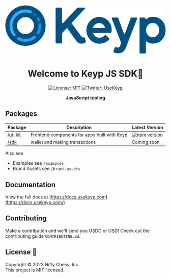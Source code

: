 <h1 align="center"><img width="600" style="border-radius: 30px;" src="https://raw.githubusercontent.com/UseKeyp/.github/main/Keyp-Logo-Color.svg"/></h1>
<h1 align="center">Welcome to Keyp JS SDK👋</h1>
<p align="center">
  <a href="#" target="_blank">
    <img alt="License: MIT" src="https://img.shields.io/badge/License-MIT-blue.svg" />
  </a>
  <a href="https://twitter.com/UseKeyp" target="_blank">
    <img alt="Twitter: UseKeyp" src="https://img.shields.io/twitter/follow/UseKeyp.svg?style=social" />
  </a><br/>

</p>

<p align="center"><strong>JavaScript tooling</strong></p>

## Packages

| Package                      | Description                                  | Latest Version                                                                                                                                                       |
| ---------------------------- | -------------------------------------------- | -------------------------------------------------------------------------------------------------------------------------------------------------------------------- |
| [/ui-kit](./packages/ui-kit) | Frontend components for apps built with Keyp | <a href="https://www.npmjs.com/package/@usekeyp/ui-kit"><img src="https://img.shields.io/npm/v/@usekeyp/ui-kit?color=red&label=npm&logo=npm" alt="npm version"/></a> |
| [/sdk](./packages/sdk)       | wallet and making transactions               | Coming soon                                                                                                                                                          |

Also see

- Examples see `/examples`
- Brand Assets see `/brand-assets`

## Documentation

View the full docs at [https://docs.usekeyp.com](https://docs.usekeyp.com/)

## Contributing

Make a contribution and we'll send you USDC or USD! Check out the contributing guide `CONTRIBUTING.md`.


## License 📝

Copyright © 2023 Nifty Chess, Inc.<br />
This project is MIT licensed.

[sponsor-keyp]: https://UseKeyp.com
